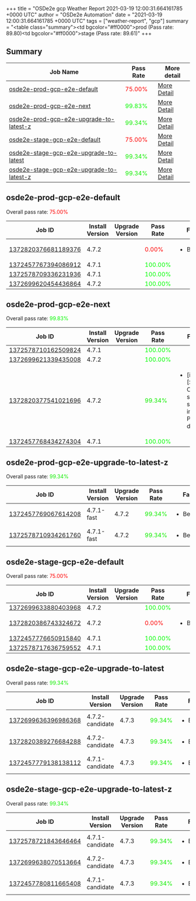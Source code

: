 +++
title = "OSDe2e gcp Weather Report 2021-03-19 12:00:31.664161785 +0000 UTC"
author = "OSDe2e Automation"
date = "2021-03-19 12:00:31.664161785 +0000 UTC"
tags = ["weather-report", "gcp"]
summary = "<table class=\"summary\"><tr><td bgcolor=\"#ff0000\"></td><td>prod (Pass rate: 89.80)</td></tr><tr><td bgcolor=\"#ff0000\"></td><td>stage (Pass rate: 89.61)</td></tr></table>"
+++
## Summary

| Job Name | Pass Rate | More detail |
|----------|-----------|-------------|
|[osde2e-prod-gcp-e2e-default](https://prow.svc.ci.openshift.org/?job=osde2e-prod-gcp-e2e-default)| <span style="color:#ff0000;">75.00%</span>|[More Detail](#osde2e-prod-gcp-e2e-default)|
|[osde2e-prod-gcp-e2e-next](https://prow.svc.ci.openshift.org/?job=osde2e-prod-gcp-e2e-next)| <span style="color:#05fa00;">99.83%</span>|[More Detail](#osde2e-prod-gcp-e2e-next)|
|[osde2e-prod-gcp-e2e-upgrade-to-latest-z](https://prow.svc.ci.openshift.org/?job=osde2e-prod-gcp-e2e-upgrade-to-latest-z)| <span style="color:#11ee00;">99.34%</span>|[More Detail](#osde2e-prod-gcp-e2e-upgrade-to-latest-z)|
|[osde2e-stage-gcp-e2e-default](https://prow.svc.ci.openshift.org/?job=osde2e-stage-gcp-e2e-default)| <span style="color:#ff0000;">75.00%</span>|[More Detail](#osde2e-stage-gcp-e2e-default)|
|[osde2e-stage-gcp-e2e-upgrade-to-latest](https://prow.svc.ci.openshift.org/?job=osde2e-stage-gcp-e2e-upgrade-to-latest)| <span style="color:#11ee00;">99.34%</span>|[More Detail](#osde2e-stage-gcp-e2e-upgrade-to-latest)|
|[osde2e-stage-gcp-e2e-upgrade-to-latest-z](https://prow.svc.ci.openshift.org/?job=osde2e-stage-gcp-e2e-upgrade-to-latest-z)| <span style="color:#11ee00;">99.34%</span>|[More Detail](#osde2e-stage-gcp-e2e-upgrade-to-latest-z)|



## osde2e-prod-gcp-e2e-default

Overall pass rate: <span style="color:#ff0000;">75.00%</span>

| Job ID | Install Version | Upgrade Version | Pass Rate | Failures |
|--------|-----------------|-----------------|-----------|----------|
[1372820376681189376](https://prow.ci.openshift.org/view/gs/origin-ci-test/logs/osde2e-prod-gcp-e2e-default/1372820376681189376) | 4.7.2 |  | <span style="color:#ff0000;">0.00%</span>|<ul><li>BeforeSuite</li></ul>
[1372457767394086912](https://prow.ci.openshift.org/view/gs/origin-ci-test/logs/osde2e-prod-gcp-e2e-default/1372457767394086912) | 4.7.1 |  | <span style="color:#01fe00;">100.00%</span>|
[1372578709336231936](https://prow.ci.openshift.org/view/gs/origin-ci-test/logs/osde2e-prod-gcp-e2e-default/1372578709336231936) | 4.7.1 |  | <span style="color:#01fe00;">100.00%</span>|
[1372699620454436864](https://prow.ci.openshift.org/view/gs/origin-ci-test/logs/osde2e-prod-gcp-e2e-default/1372699620454436864) | 4.7.2 |  | <span style="color:#01fe00;">100.00%</span>|



## osde2e-prod-gcp-e2e-next

Overall pass rate: <span style="color:#05fa00;">99.83%</span>

| Job ID | Install Version | Upgrade Version | Pass Rate | Failures |
|--------|-----------------|-----------------|-----------|----------|
[1372578710162509824](https://prow.ci.openshift.org/view/gs/origin-ci-test/logs/osde2e-prod-gcp-e2e-next/1372578710162509824) | 4.7.1 |  | <span style="color:#01fe00;">100.00%</span>|
[1372699621339435008](https://prow.ci.openshift.org/view/gs/origin-ci-test/logs/osde2e-prod-gcp-e2e-next/1372699621339435008) | 4.7.2 |  | <span style="color:#01fe00;">100.00%</span>|
[1372820377541021696](https://prow.ci.openshift.org/view/gs/origin-ci-test/logs/osde2e-prod-gcp-e2e-next/1372820377541021696) | 4.7.2 |  | <span style="color:#11ee00;">99.34%</span>|<ul><li>[install] [Suite: e2e] Cluster state should include Prometheus data</li></ul>
[1372457768434274304](https://prow.ci.openshift.org/view/gs/origin-ci-test/logs/osde2e-prod-gcp-e2e-next/1372457768434274304) | 4.7.1 |  | <span style="color:#01fe00;">100.00%</span>|



## osde2e-prod-gcp-e2e-upgrade-to-latest-z

Overall pass rate: <span style="color:#11ee00;">99.34%</span>

| Job ID | Install Version | Upgrade Version | Pass Rate | Failures |
|--------|-----------------|-----------------|-----------|----------|
[1372457769067614208](https://prow.ci.openshift.org/view/gs/origin-ci-test/logs/osde2e-prod-gcp-e2e-upgrade-to-latest-z/1372457769067614208) | 4.7.1-fast | 4.7.2 | <span style="color:#11ee00;">99.34%</span>|<ul><li>BeforeSuite</li></ul>
[1372578710934261760](https://prow.ci.openshift.org/view/gs/origin-ci-test/logs/osde2e-prod-gcp-e2e-upgrade-to-latest-z/1372578710934261760) | 4.7.1-fast | 4.7.2 | <span style="color:#11ee00;">99.34%</span>|<ul><li>BeforeSuite</li></ul>



## osde2e-stage-gcp-e2e-default

Overall pass rate: <span style="color:#ff0000;">75.00%</span>

| Job ID | Install Version | Upgrade Version | Pass Rate | Failures |
|--------|-----------------|-----------------|-----------|----------|
[1372699633880403968](https://prow.ci.openshift.org/view/gs/origin-ci-test/logs/osde2e-stage-gcp-e2e-default/1372699633880403968) | 4.7.2 |  | <span style="color:#01fe00;">100.00%</span>|
[1372820386743324672](https://prow.ci.openshift.org/view/gs/origin-ci-test/logs/osde2e-stage-gcp-e2e-default/1372820386743324672) | 4.7.2 |  | <span style="color:#ff0000;">0.00%</span>|<ul><li>BeforeSuite</li></ul>
[1372457776650915840](https://prow.ci.openshift.org/view/gs/origin-ci-test/logs/osde2e-stage-gcp-e2e-default/1372457776650915840) | 4.7.1 |  | <span style="color:#01fe00;">100.00%</span>|
[1372578717636759552](https://prow.ci.openshift.org/view/gs/origin-ci-test/logs/osde2e-stage-gcp-e2e-default/1372578717636759552) | 4.7.1 |  | <span style="color:#01fe00;">100.00%</span>|



## osde2e-stage-gcp-e2e-upgrade-to-latest

Overall pass rate: <span style="color:#11ee00;">99.34%</span>

| Job ID | Install Version | Upgrade Version | Pass Rate | Failures |
|--------|-----------------|-----------------|-----------|----------|
[1372699636396986368](https://prow.ci.openshift.org/view/gs/origin-ci-test/logs/osde2e-stage-gcp-e2e-upgrade-to-latest/1372699636396986368) | 4.7.2-candidate | 4.7.3 | <span style="color:#11ee00;">99.34%</span>|<ul><li>BeforeSuite</li></ul>
[1372820389276684288](https://prow.ci.openshift.org/view/gs/origin-ci-test/logs/osde2e-stage-gcp-e2e-upgrade-to-latest/1372820389276684288) | 4.7.2-candidate | 4.7.3 | <span style="color:#11ee00;">99.34%</span>|<ul><li>BeforeSuite</li></ul>
[1372457779138138112](https://prow.ci.openshift.org/view/gs/origin-ci-test/logs/osde2e-stage-gcp-e2e-upgrade-to-latest/1372457779138138112) | 4.7.1-candidate | 4.7.3 | <span style="color:#11ee00;">99.34%</span>|<ul><li>BeforeSuite</li></ul>



## osde2e-stage-gcp-e2e-upgrade-to-latest-z

Overall pass rate: <span style="color:#11ee00;">99.34%</span>

| Job ID | Install Version | Upgrade Version | Pass Rate | Failures |
|--------|-----------------|-----------------|-----------|----------|
[1372578721843646464](https://prow.ci.openshift.org/view/gs/origin-ci-test/logs/osde2e-stage-gcp-e2e-upgrade-to-latest-z/1372578721843646464) | 4.7.1-candidate | 4.7.3 | <span style="color:#11ee00;">99.34%</span>|<ul><li>BeforeSuite</li></ul>
[1372699638070513664](https://prow.ci.openshift.org/view/gs/origin-ci-test/logs/osde2e-stage-gcp-e2e-upgrade-to-latest-z/1372699638070513664) | 4.7.2-candidate | 4.7.3 | <span style="color:#11ee00;">99.34%</span>|<ul><li>BeforeSuite</li></ul>
[1372457780811665408](https://prow.ci.openshift.org/view/gs/origin-ci-test/logs/osde2e-stage-gcp-e2e-upgrade-to-latest-z/1372457780811665408) | 4.7.1-candidate | 4.7.3 | <span style="color:#11ee00;">99.34%</span>|<ul><li>BeforeSuite</li></ul>



